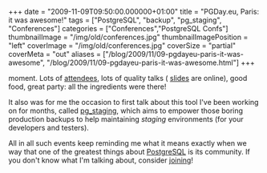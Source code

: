 +++
date = "2009-11-09T09:50:00.000000+01:00"
title = "PGDay.eu, Paris: it was awesome!"
tags = ["PostgreSQL", "backup", "pg_staging", "Conferences"]
categories = ["Conferences","PostgreSQL Confs"]
thumbnailImage = "/img/old/conferences.jpg"
thumbnailImagePosition = "left"
coverImage = "/img/old/conferences.jpg"
coverSize = "partial"
coverMeta = "out"
aliases = ["/blog/2009/11/09-pgdayeu-paris-it-was-awesome",
           "/blog/2009/11/09-pgdayeu-paris-it-was-awesome.html"]
+++

moment. Lots of 
[attendees](http://2009.pgday.eu/_media/group_2009_1.jpg?cache=), lots of quality talks (
[slides](http://wiki.postgresql.org/wiki/PGDay.EU%2C_Paris_2009) are online), good
food, great party: all the ingredients were there!

It also was for me the occasion to first talk about this tool I've been
working on for months, called 
[pg_staging](pgstaging.html), which aims to empower those boring
production backups to help maintaining 
*staging* environments (for your
developers and testers).

All in all such events keep reminding me what it means exactly when we way
that one of the greatest things about 
[PostgreSQL](http://www.postgresql.org/) is its community. If you
don't know what I'm talking about, consider 
[joining](http://www.postgresql.org/community/)!
